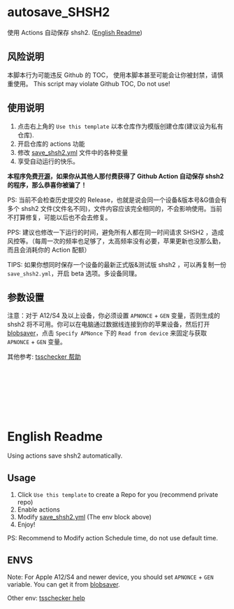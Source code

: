 
# autosave_SHSH2
使用 Actions 自动保存 shsh2. ([English Readme](#english-readme))

## 风险说明
本脚本行为可能违反 Github 的 TOC， 使用本脚本甚至可能会让你被封禁，请慎重使用。
This script may violate Github TOC, Do not use!

## 使用说明
1. 点击右上角的 `Use this template` 以本仓库作为模版创建仓库(建议设为私有仓库).
2. 开启仓库的 actions 功能
3. 修改 [save_shsh2.yml](./.github/workflows/save_shsh2.yml) 文件中的各种变量
4. 享受自动运行的快乐。


**本程序免费[开源](https://github.com/tom-snow/autosave_SHSH2)，如果你从其他人那付费获得了 Github Action 自动保存 shsh2 的程序，那么恭喜你被骗了！**

PS: 当前不会检查历史提交的 Release，也就是说会同一个设备&版本号&G值会有多个 shsh2 文件(文件名不同)，文件内容应该完全相同的，不会影响使用。当前不打算修复，可能以后也不会去修复。

PPS: 建议也修改一下运行的时间，避免所有人都在同一时间请求 SHSH2 ，造成风控等。（每周一次的频率也足够了，太高频率没有必要，苹果更新也没那么勤，而且会消耗你的 Action 配额）

TIPS: 如果你想同时保存一个设备的最新正式版&测试版 shsh2 ，可以再复制一份 `save_shsh2.yml`，开启 beta 选项。多设备同理。 

## 参数设置
注意：对于 A12/S4 及以上设备，你必须设置 `APNONCE` + `GEN` 变量，否则生成的 shsh2 将不可用。你可以在电脑通过数据线连接到你的苹果设备，然后打开 [blobsaver](https://github.com/airsquared/blobsaver/releases)，点击 `Specify APNonce` 下的 `Read from device` 来固定与获取 `APNONCE` + `GEN` 变量。

其他参考: [tsschecker 帮助](https://github.com/1Conan/tsschecker#help)

<br><br><br><br><br><br>

# English Readme
Using actions save shsh2 automatically.

## Usage
1. Click `Use this template` to create a Repo for you (recommend private repo)
2. Enable actions
3. Modify [save_shsh2.yml](./.github/workflows/save_shsh2.yml) (The env block above)
4. Enjoy!

PS: Recommend to Modify action Schedule time, do not use default time.

## ENVS
Note: For Apple A12/S4 and newer device, you should set `APNONCE` + `GEN` variable. You can get it from [blobsaver](https://github.com/airsquared/blobsaver/releases).

Other env: [tsschecker help](https://github.com/1Conan/tsschecker#help)
